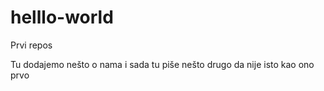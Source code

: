 # helllo-world
Prvi repos

Tu dodajemo nešto o nama i sada tu piše nešto drugo da nije isto kao ono prvo
